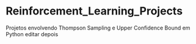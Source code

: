 # Reinforcement_Learning_Projects
Projetos envolvendo Thompson Sampling e Upper Confidence Bound em Python
editar depois
